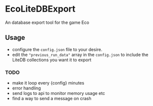 # EcoLiteDBExport
An database export tool for the game Eco

## Usage
- configure the `config.json` file to your desire.
- edit the `"previous_run_data"` array in the `config.json` to include the LiteDB collections you want it to export
### TODO
- make it loop every {config} minutes
- error handling
- send logs to api to monitor memory usage etc
- find a way to send a message on crash
